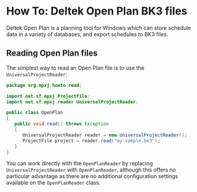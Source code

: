 # How To: Deltek Open Plan BK3 files
Deltek Open Plan is a planning tool for Windows which can store schedule
data in a variety of databases, and export schedules to BK3 files.

## Reading Open Plan files
The simplest way to read an Open Plan file is to use the
`UniversalProjectReader`:

```java
package org.mpxj.howto.read;

import net.sf.mpxj.ProjectFile;
import net.sf.mpxj.reader.UniversalProjectReader;

public class OpenPlan
{
   public void read() throws Exception
   {
      UniversalProjectReader reader = new UniversalProjectReader();
      ProjectFile project = reader.read("my-sample.bk3");
   }
}
```

You can work directly with the `OpenPlanReader` by replacing
`UniversalProjectReader` with `OpenPlanReader`, although this offers no
particular advantage as there are no additional configuration settings available
on the `OpenPlanReader` class.
